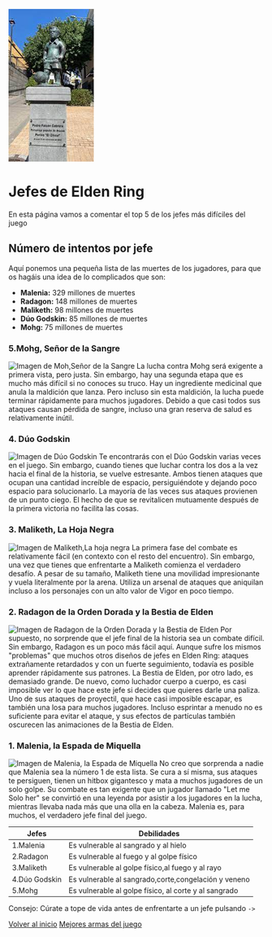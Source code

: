 ![Imagen nueva de Github](./estatua_perico.jfif)

# Jefes de Elden Ring

En esta página vamos a comentar el top 5 de los jefes más difíciles del juego

## Número de intentos por jefe

Aquí ponemos una pequeña lista de las muertes de los jugadores, para que os hagáis una idea de lo complicados que son:

* **Malenia:** 329 millones de muertes
* **Radagon:** 148 millones de muertes
* **Maliketh:** 98 millones de muertes
* **Dúo Godskin:** 85 millones de muertes
* **Mohg:** 75 millones de muertes

### 5.Mohg, Señor de la Sangre

![Imagen de Moh,Señor de la Sangre](https://img.redbull.com/images/c_crop,x_0,y_0,h_439,w_780/c_fill,w_640,h_386/q_auto,f_auto/redbullcom/2022/4/29/pzkbsxfiwy0wkoz8uffe/elden-ring-mogh)
La lucha contra Mohg será exigente a primera vista, pero justa. Sin embargo, hay una segunda etapa que es mucho más difícil si no conoces su truco. Hay un ingrediente medicinal que anula la maldición que lanza. Pero incluso sin esta maldición, la lucha puede terminar rápidamente para muchos jugadores. Debido a que casi todos sus ataques causan pérdida de sangre, incluso una gran reserva de salud es relativamente inútil.

### 4. Dúo Godskin

![Imagen de Dúo Godskin](https://img.redbull.com/images/c_crop,x_0,y_0,h_720,w_1280/c_fill,w_680,h_383/q_auto,f_auto/redbullcom/2022/4/29/a53rybrw6dolfvgvdywk/elden-ring-godskin-duo)
Te encontrarás con el Dúo Godskin varias veces en el juego. Sin embargo, cuando tienes que luchar contra los dos a la vez hacia el final de la historia, se vuelve estresante. Ambos tienen ataques que ocupan una cantidad increíble de espacio, persiguiéndote y dejando poco espacio para solucionarlo. La mayoría de las veces sus ataques provienen de un punto ciego. El hecho de que se revitalicen mutuamente después de la primera victoria no facilita las cosas.

### 3. Maliketh, La Hoja Negra

![Imagen de Maliketh,La hoja negra](https://img.redbull.com/images/c_crop,x_0,y_0,h_2160,w_3840/c_fill,w_680,h_383/q_auto,f_auto/redbullcom/2022/4/29/h0ztspgdmn1ufgpqt0ak/elden-ring-maliketh)
La primera fase del combate es relativamente fácil (en contexto con el resto del encuentro). Sin embargo, una vez que tienes que enfrentarte a Maliketh comienza el verdadero desafío. A pesar de su tamaño, Maliketh tiene una movilidad impresionante y vuela literalmente por la arena. Utiliza un arsenal de ataques que aniquilan incluso a los personajes con un alto valor de Vigor en poco tiempo.

### 2. Radagon de la Orden Dorada y la Bestia de Elden

![Imagen de Radagon de la Orden Dorada y la Bestia de Elden](https://img.redbull.com/images/c_crop,x_0,y_0,h_576,w_1024/c_fill,w_680,h_383/q_auto,f_auto/redbullcom/2022/4/29/z0hlqib8p4xgw95nhdgr/elden-ring-elden-bestia)
Por supuesto, no sorprende que el jefe final de la historia sea un combate difícil. Sin embargo, Radagon es un poco más fácil aquí. Aunque sufre los mismos "problemas" que muchos otros diseños de jefes en Elden Ring: ataques extrañamente retardados y con un fuerte seguimiento, todavía es posible aprender rápidamente sus patrones.
La Bestia de Elden, por otro lado, es demasiado grande. De nuevo, como luchador cuerpo a cuerpo, es casi imposible ver lo que hace este jefe si decides que quieres darle una paliza. Uno de sus ataques de proyectil, que hace casi imposible escapar, es también una losa para muchos jugadores. Incluso esprintar a menudo no es suficiente para evitar el ataque, y sus efectos de partículas también oscurecen las animaciones de la Bestia de Elden.

### 1. Malenia, la Espada de Miquella

![Imagen de Malenia, la Espada de Miquella](https://img.redbull.com/images/c_crop,x_0,y_0,h_810,w_1440/c_fill,w_680,h_383/q_auto,f_auto/redbullcom/2022/4/29/gq2ahty5smu5yec6nkuw/elden-ring-malenia)
No creo que sorprenda a nadie que Malenia sea la número 1 de esta lista. Se cura a sí misma, sus ataques te persiguen, tienen un hitbox gigantesco y mata a muchos jugadores de un solo golpe. Su combate es tan exigente que un jugador llamado "Let me Solo her" se convirtió en una leyenda por asistir a los jugadores en la lucha, mientras llevaba nada más que una olla en la cabeza.
Malenia es, para muchos, el verdadero jefe final del juego.


| **Jefes**     | **Debilidades**                                       |
|---------------|-------------------------------------------------------|
| 1.Malenia     | Es vulnerable al sangrado y al hielo                  |
| 2.Radagon     | Es vulnerable al fuego y al golpe físico              |
| 3.Maliketh    | Es vulnerable al golpe físico,al fuego y al rayo      |
| 4.Dúo Godskin | Es vulnerable al sangrado,corte,congelación y veneno  |
| 5.Mohg        | Es vulnerable al golpe físico, al corte y al sangrado |

Consejo: Cúrate a tope de vida antes de enfrentarte a un jefe pulsando `->`

[Volver al inicio](./indice.md)
[Mejores armas del juego](./armas.md)